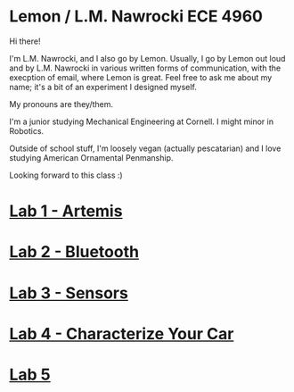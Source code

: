 <h1>Lemon / L.M. Nawrocki ECE 4960</h1>
<p>Hi there! </p>
<p>I'm L.M. Nawrocki, and I also go by Lemon. Usually, I go by Lemon out loud and by L.M. Nawrocki in various written forms of communication, with the execption of email, where Lemon is great. Feel free to ask me about my name; it's a bit of an experiment I designed myself. </p>
<p>My pronouns are they/them.</p>
<p> I'm a junior studying Mechanical Engineering at Cornell. I might minor in Robotics.</p>
<p> Outside of school stuff, I'm loosely vegan (actually pescatarian) and I love studying American Ornamental Penmanship.</p>
<p> Looking forward to this class :) </p>

# [Lab 1 - Artemis](https://lmnawrocki.github.io/lab1/)
# [Lab 2 -  Bluetooth](https://lmnawrocki.github.io/lab2/)
# [Lab 3 -  Sensors](https://lmnawrocki.github.io/lab3/)
# [Lab 4 - Characterize Your Car](https://lmnawrocki.github.io/lab4)
# [Lab 5](https://lmnawrocki.github.io/lab5)